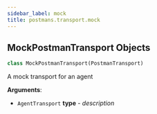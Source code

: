 ```yaml
---
sidebar_label: mock
title: postmans.transport.mock
---
```


## MockPostmanTransport Objects

```python
class MockPostmanTransport(PostmanTransport)
```

A mock transport for an agent

**Arguments**:

- `AgentTransport` __type__ - _description_

